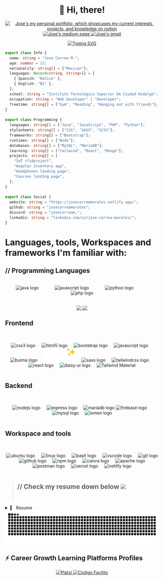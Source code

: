 <h1 align="center">
 &#128075 Hi, there!
 
</h1>

<p align="center">
  <a href="https://nonchalant-ptarmigan-51f.notion.site/Jose-Correa-M-6087b7bad01a448cbb207e4809c80456" title="Check my personal portfolio, which showcases my current interests, projects, and knowledge " target="_blank">
    <img src="https://img.shields.io/badge/Notion-232121?style=for-the-badge&logo=notion&logoColor=white" width="110"  title="Check my personal portfolio, which showcases my current interests, projects, and knowledge" alt="Jose's my personal portfolio, which showcases my current interests, projects, and knowledge on notion">
  </a>
    <a href="https://medium.com/@jose-correa-morales" title="Follow me on Medium" target="_blank">
    <img src="https://img.shields.io/badge/Medium-12100E?style=for-the-badge&logo=medium&logoColor=whit" width="110"  alt="Jose's medium page" title="Follow me on Medium">
  </a>
  <a href="mailto:jose.correax@gmail.com?subject=Hello!!" title="Jose's mail" target="_blank" >
    <img src="https://img.shields.io/badge/Gmail-232121?style=for-the-badge&logo=gmail&logoColor=white" width="110" title="Jose's mail" alt="Jose's gmail">
  </a>
</p>





<center>

[![Typing SVG](https://readme-typing-svg.herokuapp.com?font=Raleway&weight=700&size=40&duration=4000&pause=939&color=FFDDAD&center=true&vCenter=true&random=true&width=450&height=60&lines=José+Correa+Morales)](https://github.com/JoseCorreaMorales)


</center>

```ts
export class Info {
  name: string = "Jose Correa M.";
  age: number = 23;
  nationality: string[] = ["Mexican"];
  languages: Record<string, string>[] = [
    { Spanish: "Native" },
    { English: "B1" },
  ];
  school: string = "Instituto Tecnológico Superior De Ciudad Hidalgo";
  occupation: string = "Web Developer" | "Developer";
  freetime: string[] = ["Gym", "Reading", "Hanging out with friends"];
}

export class Programming {
  languages: string[] = ["Java", "JavaScript", "PHP", "Python"];
  stylesheets: string[] = ["CSS", "SASS", "SCSS"];
  frameworks: string[] = ["Bootstrap"];
  runtimes: string[] = ["Node"];
  databases: string[] = ["MySQL", "MariaDB"];
  learning: string[] = ["tailwind", "React", "Mongo"];
  projects: string[] = [
    "IoT rfidproject",
    "Angular inventory app",
    "Headphones landing page",
    "Courses landing page",
  ];
}

export class Social {
  website: string = "https://josecorreamorales.netlify.app/";
  github: string = "josecorreamorales";
  discord: string = "josecorream.";
  linkedin: string = "linkedin.com/in/jose-correa-morales/";
}
```

# Languages, tools, Workspaces and frameworks I'm familiar with:

## // Programming Languages

<p align="center">
      <br/>
 <img src="https://cdn.jsdelivr.net/gh/devicons/devicon/icons/java/java-original.svg" height="50" alt="java logo"  />
   <img width="12" />
   <img width="12" />
   <img width="12" />
  <img src="https://cdn.jsdelivr.net/gh/devicons/devicon/icons/javascript/javascript-original.svg" height="50" alt="javascript logo"  />
    <img width="12" />
   <img width="12" />
   <img width="12" />
    <img src="https://cdn.jsdelivr.net/gh/devicons/devicon/icons/python/python-original.svg" height="50" alt="python logo"  />
    <img width="12" />
   <img width="12" />
   <img width="12" />
    <img src="https://cdn.jsdelivr.net/gh/devicons/devicon/icons/php/php-original.svg" height="50" alt="php logo"  />
    <br/>
    <br/>
</p>

<p align="center">
<a href="https://github.com/josecorreamorales?tab=repositories">
  <img height="180" align="center" src="https://github-readme-stats.vercel.app/api?username=josecorreamorales&show_icons=true&theme=gruvbox_light&rank_icon=github" />
</a>
<a href="https://github.com/josecorreamorales?tab=repositories">
  <img height="180" align="center" src="https://github-readme-stats.vercel.app/api/top-langs/?username=josecorreamorales&layout=compact&theme=solarized-light&hide=html,scss,prolog" />
</a>
<p>

## Frontend

<p align="center">
    <br/>
    <br/>
    <img src="https://cdn.jsdelivr.net/gh/devicons/devicon/icons/css3/css3-original.svg" height="50" alt="css3 logo"  title="CCS" />
    <img width="12" />
    <img src="https://cdn.jsdelivr.net/gh/devicons/devicon/icons/html5/html5-original.svg" height="50" alt="html5 logo"  title="html" />
    <img width="12" />
    <img src="https://cdn.jsdelivr.net/gh/devicons/devicon/icons/bootstrap/bootstrap-original.svg" height="50" alt="bootstrap logo"  title="Bootstrap"/>
    <img width="12" />
    <img src="https://cdn.jsdelivr.net/gh/devicons/devicon/icons/javascript/javascript-original.svg" height="50" alt="javascript logo" title="JavaScript" />
    <img width="12" />
    <img src="https://cdn.jsdelivr.net/gh/devicons/devicon/icons/bulma/bulma-plain.svg" height="50" alt="bulma logo" title="Bulma" />
    <img width="12" />
    <img src="./assets/pico-logo-dark.svg" height="45" alt="PICO CSS logo" title="PICO.CSS" />
    <img width="12" />
    <img src="https://cdn.jsdelivr.net/gh/devicons/devicon/icons/sass/sass-original.svg" height="50" alt="sass logo"  title="SCSS" />
    <img width="12" />
    <!-- <img src="./assets/tailwindcss-original-wordmark.svg" height="50" alt="tailwindcss logo"  /> -->
    <img src="https://cdn.jsdelivr.net/gh/devicons/devicon/icons/tailwindcss/tailwindcss-original.svg" height="50" alt="tailwindcss logo" title="Tailwind Framework" />
    <img width="12" />
    <img src="https://cdn.jsdelivr.net/gh/devicons/devicon/icons/react/react-original.svg" height="50" alt="react logo" title="React.js" />
    <img width="12" />
  <img src="https://raw.githubusercontent.com/saadeghi/daisyui-images/master/images/daisyui-logo/favicon-192.png" height="50" alt="daisy-ui logo" title="Daisy UI" />
    <img width="12" />
  <img src="https://www.material-tailwind.com/image/logo-mt.png" height="50"  title="Tailwind Material" alt="Tailwind Material"  />
<br/>
    <br/>

</p>

##  Backend

<p align="center">
    <br/>
    <br/>
  <img src="https://cdn.jsdelivr.net/gh/devicons/devicon/icons/nodejs/nodejs-original.svg" height="50" alt="nodejs logo"  />
  <img width="12" />
  <img src="https://cdn.jsdelivr.net/gh/devicons/devicon/icons/express/express-original.svg" height="50" alt="express logo"  />
  <img width="12" />
  <img src="https://cdn.jsdelivr.net/gh/devicons/devicon/icons/mariadb/mariadb-original.svg" height="50" alt="mariadb logo" />
  <img src="https://cdn.jsdelivr.net/gh/devicons/devicon/icons/firebase/firebase-plain.svg" height="50" alt="firebase logo"  />
  <img width="12" />
  <img src="https://cdn.jsdelivr.net/gh/devicons/devicon/icons/mysql/mysql-original.svg" height="50" alt="mysql logo"  />
    <img width="12" />
  <img src="https://cdn.jsdelivr.net/gh/devicons/devicon/icons/lumen/lumen-original.svg" height="50" alt="lumen logo" />
      <br/>
    <br/>
  
</p>

##  Workspace and tools

<p align="center">
    <br/>
    <br/>
  <img src="https://cdn.jsdelivr.net/gh/devicons/devicon/icons/ubuntu/ubuntu-plain.svg" height="50" alt="ubuntu logo"  />
  <img width="12" />
  <img src="https://cdn.jsdelivr.net/gh/devicons/devicon/icons/linux/linux-original.svg" height="50" alt="linux logo"  />
  <img width="12" />
  <img src="https://cdn.jsdelivr.net/gh/devicons/devicon/icons/bash/bash-original.svg" height="50" alt="bash logo"  />
  <img width="12" />
  <img src="https://cdn.jsdelivr.net/gh/devicons/devicon/icons/vscode/vscode-original.svg" height="50" alt="vscode logo"  />
  <img width="12" />
  <img src="https://cdn.jsdelivr.net/gh/devicons/devicon/icons/git/git-original.svg" height="50" alt="git logo"  />
  <img width="12" />
  <img src="https://cdn.jsdelivr.net/gh/devicons/devicon/icons/github/github-original.svg" height="50" alt="github logo"  />
  <img width="12" />
  <img src="https://cdn.jsdelivr.net/gh/devicons/devicon/icons/npm/npm-original-wordmark.svg" height="50" alt="npm logo"  />
  <img width="12" />
  <img src="https://cdn.jsdelivr.net/gh/devicons/devicon/icons/canva/canva-original.svg" height="50" alt="canva logo"  />
  <img width="12" />
  <img src="https://cdn.jsdelivr.net/gh/devicons/devicon/icons/apache/apache-original.svg" height="50" alt="apache logo"  />
  <img width="12" />
  <img src="https://cdn.jsdelivr.net/gh/devicons/devicon/icons/postman/postman-original.svg" height="50" alt="postman logo" />
<img width="12" />
<img src="https://cdn.jsdelivr.net/gh/devicons/devicon/icons/vercel/vercel-original.svg" height="50" alt="vercel logo" />
<img width="12" />
<img src="https://cdn.jsdelivr.net/gh/devicons/devicon/icons/netlify/netlify-original.svg" height="50" alt="netlify logo" />
    <br/>
    <br/>

</p>

> ## // Check my resume down below <img src="https://media.giphy.com/media/hvRJCLFzcasrR4ia7z/giphy.gif" width="25px">
>
>
>
> &nbsp;

<details>
  <summary>📃 &nbsp; Resume </summary>

## Education

<!-- UDEMY Bootcamp -->
<img align="right" width="30px" src="https://cdn.icon-icons.com/icons2/2389/PNG/512/udemy_logo_icon_144775.png" />

- 📖 **&nbsp;Udemy Bootcamp**\
  📆 &nbsp;Present\
  📍 **&nbsp;[The Complete 2023 Web Development Bootcamp](https://www.udemy.com/course/the-complete-web-development-bootcamp/) by Dr. Angela Yu** - Udemy

<!-- ITSCH ISC -->
<img align="right" width="30px" src="./assets/itsch.png" />

- 📖 **&nbsp;Computer Systems Engineering**\
  📆 2019 - Present\
  📍 **[Instituto Tecnológico Superior De Ciudad Hidalgo](https://cdhidalgo.tecnm.mx/)** - Ciudad Hidalgo, Michoacán, México

<!-- ITSCH English -->
  <img align="right" width="30px" src="./assets/cle-itsch.jpg" />

- 📖 **&nbsp;B1 (CEFR) English course**\
  📆 2019 - 2022\
  📜 **[Certificate](./assets/joseEnglishCertificate.pdf)**\
  📍 **[Instituto Tecnológico Superior De Ciudad Hidalgo](https://cdhidalgo.tecnm.mx/cle/ingles-para-adultos)** - Ciudad Hidalgo, Michoacán, México

<!-- CECyTEM -->
<img align="right" width="30px" src="./assets/cecytem.png" />

- 📖 **&nbsp;Technical Programming Program**\
  📆 &nbsp;2016 - 2019\
  📍 **&nbsp;[CECyTEM 17](http://cdhidalgo.cecytem.net/)** - Ciudad Hidalgo, Michoacán, México

## Volunteering

<img align="right" width="30px" src="./assets/itsch.png" />

- 👨‍💻 **&nbsp;Volunteer in the design department**\
  📆 &nbsp;2022 - Present\
  📍 **Instituto Tecnológico Superior De Ciudad Hidalgo** - Ciudad Hidalgo, Michoacán, México

<img align="right" width="30px" src="./assets/KLASSTER GROUP .png" />

- 👨‍💻 **&nbsp;Community service at [ITSCH](https://cdhidalgo.tecnm.mx/) as webDev for Klasster Group entrepreneurship**\
  📆 &nbsp;2022 - Present\
  📍 **Instituto Tecnológico Superior De Ciudad Hidalgo** - Ciudad Hidalgo, Michoacán, México

## Projects

<p align="center">
  <a href="https://github.com/josecorreamorales/PapeleriaJIM">
    <img src="https://github-readme-stats.vercel.app/api/pin/?username=josecorreamorales&repo=PapeleriaJIM&theme=catppuccin_latte" alt="PapeleriaJIM">
  </a>
  <a href="https://github.com/josecorreamorales/headphones-landing-page">
    <img src="https://github-readme-stats.vercel.app/api/pin/?username=josecorreamorales&repo=headphones-landing-page&theme=moltack" alt="headphones-landing-page">
  </a>
</p>

<p align="center">
  <a href="https://github.com/josecorreamorales/Landing-page-courses">
    <img src="https://github-readme-stats.vercel.app/api/pin/?username=josecorreamorales&repo=Landing-page-courses&theme=gruvbox_light" alt="Landing-page-courses">
  </a>
  <a href="https://github.com/josecorreamorales/SmartHomeApp">
    <img src="https://github-readme-stats.vercel.app/api/pin/?username=josecorreamorales&repo=SmartHomeApp&theme=buefy" alt="SmartHomeApp">
  </a>
</p>

## IA Projects 🤖

<p align="center">
<a href="https://github.com/JoseCorreaMorales/ImagePrediction-tersorflow">
<img src="https://github-readme-stats.vercel.app/api/pin/?username=josecorreamorales&repo=ImagePrediction-tersorflow&theme=calm">
</a>
<a href="https://github.com/JoseCorreaMorales/Modelo-de-regresion-de-precios-Inmobiliarios--tensorflow"> 
<img src="https://github-readme-stats.vercel.app/api/pin/?username=josecorreamorales&repo=Modelo-de-regresion-de-precios-Inmobiliarios--tensorflow&theme=calm">
</a>
</p>

</details>

<img src="https://raw.githubusercontent.com/josecorreamorales/josecorreamorales/output/snake.svg" alt=""> 


## ⚡ Career Growth Learning Platforms Profiles

<p align="center">
<a href="" target="_blank">
  <img src="https://img.shields.io/badge/Platzi-98CA3F?style=flat&logo=platzi&logoColor=white" height="40" alt="Platzi" title="Platzi Profile" />
</a>

<a href="" target="_blank">
  <img src="https://img.shields.io/badge/🐊Código%20Facilito-262b34?style=flat&logo=https://imgur.com/RC3OQ3T" height="40" alt="Código Facilito" title="Perfil en Código Facilito" />
</a>
</p>

